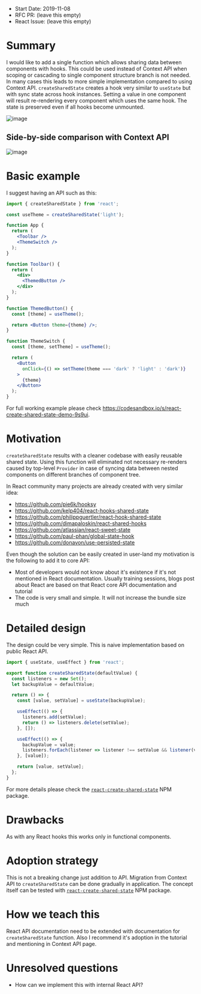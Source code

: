 - Start Date: 2019-11-08
- RFC PR: (leave this empty)
- React Issue: (leave this empty)

# Summary

I would like to add a single function which allows sharing data between components with hooks. This could be used instead of Context API when scoping or cascading to single component structure branch is not needed. In many cases this leads to more simple implementation compared to using Context API. `createSharedState` creates a hook very similar to `useState` but with sync state across hook instances. Setting a value in one component will result re-rendering every component which uses the same hook. The state is preserved even if all hooks become unmounted.

![image](https://user-images.githubusercontent.com/3163392/68551190-7fe32c80-040a-11ea-935c-e390f1121a24.png)

## Side-by-side comparison with Context API
![image](https://user-images.githubusercontent.com/3163392/68534701-aedc9e00-0337-11ea-89c3-7eed540f23cd.png)

# Basic example

I suggest having an API such as this:

```jsx
import { createSharedState } from 'react';

const useTheme = createSharedState('light');

function App {
  return (
    <Toolbar />
    <ThemeSwitch />
  );
}

function Toolbar() {
  return (
    <div>
      <ThemedButton />
    </div>
  );
}

function ThemedButton() {
  const [theme] = useTheme();

  return <Button theme={theme} />;
}

function ThemeSwitch {
  const [theme, setTheme] = useTheme();

  return (
    <Button
      onClick={() => setTheme(theme === 'dark' ? 'light' : 'dark')}
    >
      {theme}
    </Button>
  );
}
```

For full working example please check https://codesandbox.io/s/react-create-shared-state-demo-9s9ui.

# Motivation

`createSharedState` results with a cleaner codebase with easily reusable shared state. Using this function will eliminated not necessary re-renders caused by top-level `Provider` in case of syncing data between nested components on different branches of component tree.

In React community many projects are already created with very similar idea:
- https://github.com/pie6k/hooksy
- https://github.com/kelp404/react-hooks-shared-state
- https://github.com/philippguertler/react-hook-shared-state
- https://github.com/dimapaloskin/react-shared-hooks
- https://github.com/atlassian/react-sweet-state
- https://github.com/paul-phan/global-state-hook
- https://github.com/donavon/use-persisted-state

Even though the solution can be easily created in user-land my motivation is the following to add it to core API:
- Most of developers would not know about it's existence if it's not mentioned in React documentation. Usually training sessions, blogs post about React are based on that React core API documentation and tutorial
- The code is very small and simple. It will not increase the bundle size much

# Detailed design

The design could be very simple. This is naive implementation based on public React API.

```jsx
import { useState, useEffect } from 'react';

export function createSharedState(defaultValue) {
  const listeners = new Set();
  let backupValue = defaultValue;

  return () => {
    const [value, setValue] = useState(backupValue);

    useEffect(() => {
      listeners.add(setValue);
      return () => listeners.delete(setValue);
    }, []);

    useEffect(() => {
      backupValue = value;
      listeners.forEach(listener => listener !== setValue && listener(value));
    }, [value]);

    return [value, setValue];
  };
}
```

For more details please check the [`react-create-shared-state`](https://github.com/mucsi96/react-create-shared-state) NPM package. 

# Drawbacks

As with any React hooks this works only in functional components. 

# Adoption strategy

This is not a breaking change just addition to API.
Migration from Context API to `createSharedState` can be done gradually in application.
The concept itself can be tested with [`react-create-shared-state`](https://github.com/mucsi96/react-create-shared-state) NPM package.

# How we teach this

React API documentation need to be extended with documentation for `createSharedState` function.
Also I recommend it's adoption in the tutorial and mentioning in Context API page.

# Unresolved questions

- How can we implement this with internal React API?
